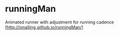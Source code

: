 # runningMan

Animated runner with adjustment for running cadence [http://jonalling.github.io/runningMan/]


